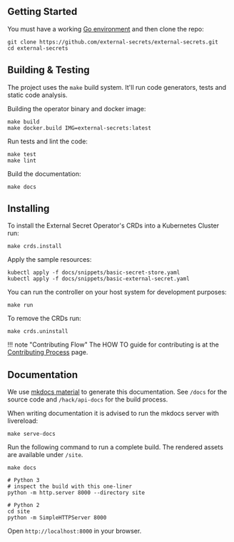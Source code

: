 ## Getting Started

You must have a working [Go environment](https://golang.org/doc/install) and
then clone the repo:

```shell
git clone https://github.com/external-secrets/external-secrets.git
cd external-secrets
```

## Building & Testing

The project uses the `make` build system. It'll run code generators, tests and
static code analysis.

Building the operator binary and docker image:

```shell
make build
make docker.build IMG=external-secrets:latest
```

Run tests and lint the code:
```shell
make test
make lint
```

Build the documentation:
```shell
make docs
```

## Installing

To install the External Secret Operator's CRDs into a Kubernetes Cluster run:

```shell
make crds.install
```

Apply the sample resources:
```shell
kubectl apply -f docs/snippets/basic-secret-store.yaml
kubectl apply -f docs/snippets/basic-external-secret.yaml
```

You can run the controller on your host system for development purposes:

```shell
make run
```

To remove the CRDs run:

```shell
make crds.uninstall
```

!!! note "Contributing Flow"
    The HOW TO guide for contributing is at the [Contributing Process](contributing-process.md) page.


## Documentation

We use [mkdocs material](https://squidfunk.github.io/mkdocs-material/) to generate this
documentation. See `/docs` for the source code and `/hack/api-docs` for the build process.

When writing documentation it is advised to run the mkdocs server with livereload:

```shell
make serve-docs
```

Run the following command to run a complete build. The rendered assets are available under `/site`.

```shell
make docs

# Python 3
# inspect the build with this one-liner
python -m http.server 8000 --directory site

# Python 2
cd site
python -m SimpleHTTPServer 8000
```

Open `http://localhost:8000` in your browser.
